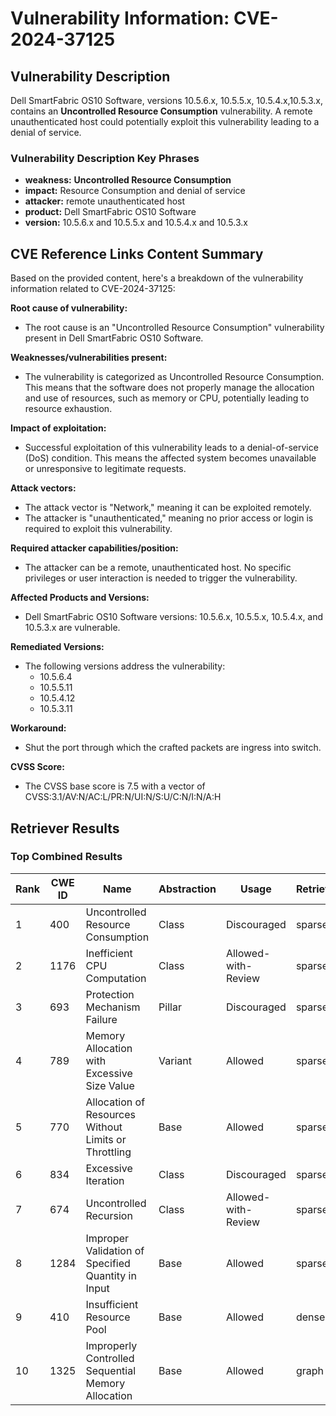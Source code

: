 # Vulnerability Information: CVE-2024-37125

## Vulnerability Description
Dell SmartFabric OS10 Software, versions 10.5.6.x, 10.5.5.x, 10.5.4.x,10.5.3.x, contains an **Uncontrolled Resource Consumption** vulnerability. A remote unauthenticated host could potentially exploit this vulnerability leading to a denial of service.

### Vulnerability Description Key Phrases
- **weakness:** **Uncontrolled Resource Consumption**
- **impact:** Resource Consumption and denial of service
- **attacker:** remote unauthenticated host
- **product:** Dell SmartFabric OS10 Software
- **version:** 10.5.6.x and 10.5.5.x and 10.5.4.x and 10.5.3.x

## CVE Reference Links Content Summary
Based on the provided content, here's a breakdown of the vulnerability information related to CVE-2024-37125:

**Root cause of vulnerability:**
- The root cause is an "Uncontrolled Resource Consumption" vulnerability present in Dell SmartFabric OS10 Software.

**Weaknesses/vulnerabilities present:**
- The vulnerability is categorized as Uncontrolled Resource Consumption. This means that the software does not properly manage the allocation and use of resources, such as memory or CPU, potentially leading to resource exhaustion.

**Impact of exploitation:**
- Successful exploitation of this vulnerability leads to a denial-of-service (DoS) condition. This means the affected system becomes unavailable or unresponsive to legitimate requests.

**Attack vectors:**
- The attack vector is "Network," meaning it can be exploited remotely.
- The attacker is "unauthenticated," meaning no prior access or login is required to exploit this vulnerability.

**Required attacker capabilities/position:**
- The attacker can be a remote, unauthenticated host. No specific privileges or user interaction is needed to trigger the vulnerability.

**Affected Products and Versions:**
- Dell SmartFabric OS10 Software versions: 10.5.6.x, 10.5.5.x, 10.5.4.x, and 10.5.3.x are vulnerable.

**Remediated Versions:**
- The following versions address the vulnerability:
   - 10.5.6.4
   - 10.5.5.11
   - 10.5.4.12
   - 10.5.3.11

**Workaround:**
-  Shut the port through which the crafted packets are ingress into switch.

**CVSS Score:**
-  The CVSS base score is 7.5 with a vector of CVSS:3.1/AV:N/AC:L/PR:N/UI:N/S:U/C:N/I:N/A:H

## Retriever Results

### Top Combined Results

| Rank | CWE ID | Name | Abstraction | Usage  | Retrievers | Individual Scores |
|------|--------|------|-------------|-------|------------|-------------------|
| 1 | 400 | Uncontrolled Resource Consumption | Class | Discouraged | sparse | 0.295 |
| 2 | 1176 | Inefficient CPU Computation | Class | Allowed-with-Review | sparse | 0.255 |
| 3 | 693 | Protection Mechanism Failure | Pillar | Discouraged | sparse | 0.252 |
| 4 | 789 | Memory Allocation with Excessive Size Value | Variant | Allowed | sparse | 0.231 |
| 5 | 770 | Allocation of Resources Without Limits or Throttling | Base | Allowed | sparse | 0.231 |
| 6 | 834 | Excessive Iteration | Class | Discouraged | sparse | 0.226 |
| 7 | 674 | Uncontrolled Recursion | Class | Allowed-with-Review | sparse | 0.223 |
| 8 | 1284 | Improper Validation of Specified Quantity in Input | Base | Allowed | sparse | 0.221 |
| 9 | 410 | Insufficient Resource Pool | Base | Allowed | dense | 0.581 |
| 10 | 1325 | Improperly Controlled Sequential Memory Allocation | Base | Allowed | graph | 0.003 |

